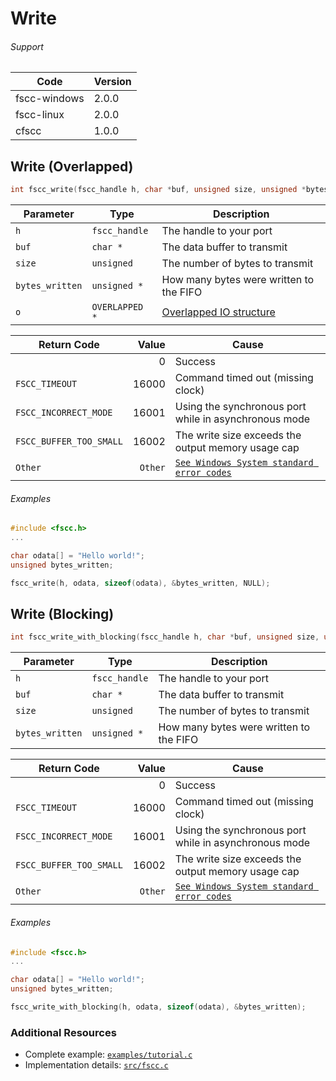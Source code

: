 # Write

###### Support
| Code | Version |
| ---  | ------- |
| fscc-windows | 2.0.0 |
| fscc-linux | 2.0.0 |
| cfscc | 1.0.0 |


## Write (Overlapped)
```c
int fscc_write(fscc_handle h, char *buf, unsigned size, unsigned *bytes_written, OVERLAPPED *o)
```

| Parameter | Type | Description |
| --------- | ---- | ----------- |
| `h` | `fscc_handle` | The handle to your port |
| `buf` | `char *` | The data buffer to transmit |
| `size` | `unsigned` | The number of bytes to transmit |
| `bytes_written` | `unsigned *` | How many bytes were written to the FIFO |
| `o` | `OVERLAPPED *` | [Overlapped IO structure](http://msdn.microsoft.com/en-us/library/windows/desktop/ms686358.aspx) |

| Return Code | Value | Cause |
| ------------ | -----:| ----- |
| | 0 | Success |
| `FSCC_TIMEOUT` | 16000 | Command timed out (missing clock) |
| `FSCC_INCORRECT_MODE` | 16001 | Using the synchronous port while in asynchronous mode |
| `FSCC_BUFFER_TOO_SMALL` | 16002 | The write size exceeds the output memory usage cap |
| `Other` | `Other` | [`See Windows System standard error codes`](http://msdn.microsoft.com/en-us/library/windows/desktop/ms681381%28v=vs.85%29.aspx) |

###### Examples
```c
#include <fscc.h>
...

char odata[] = "Hello world!";
unsigned bytes_written;

fscc_write(h, odata, sizeof(odata), &bytes_written, NULL);
```


## Write (Blocking)
```c
int fscc_write_with_blocking(fscc_handle h, char *buf, unsigned size, unsigned *bytes_written)
```

| Parameter | Type | Description |
| --------- | ---- | ----------- |
| `h` | `fscc_handle`    | The handle to your port |
| `buf` | `char *` | The data buffer to transmit |
| `size` | `unsigned` | The number of bytes to transmit |
| `bytes_written` | `unsigned *` | How many bytes were written to the FIFO |

| Return Code | Value | Cause |
| ----------- | -----:| ----- |
| | 0 | Success |
| `FSCC_TIMEOUT` | 16000 | Command timed out (missing clock) |
| `FSCC_INCORRECT_MODE` | 16001 | Using the synchronous port while in asynchronous mode |
| `FSCC_BUFFER_TOO_SMALL` | 16002 | The write size exceeds the output memory usage cap |
| `Other` | `Other` | [`See Windows System standard error codes`](http://msdn.microsoft.com/en-us/library/windows/desktop/ms681381%28v=vs.85%29.aspx) |

###### Examples
```c
#include <fscc.h>
...

char odata[] = "Hello world!";
unsigned bytes_written;

fscc_write_with_blocking(h, odata, sizeof(odata), &bytes_written);
```


### Additional Resources
- Complete example: [`examples/tutorial.c`](../examples/tutorial.c)
- Implementation details: [`src/fscc.c`](../src/fscc.c)
